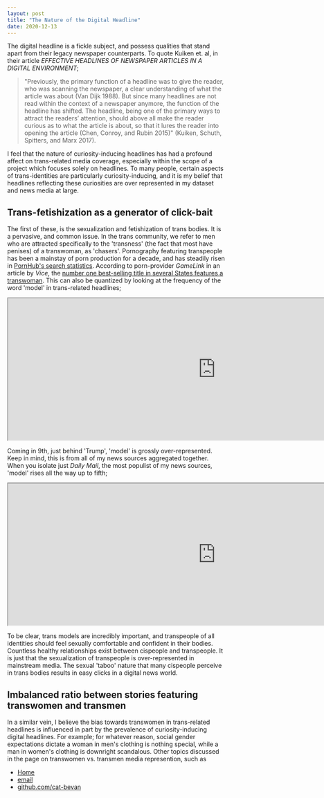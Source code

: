 ```yaml
---
layout: post
title: "The Nature of the Digital Headline"
date: 2020-12-13
---
```


The digital headline is a fickle subject, and possess qualities that stand apart from their legacy newspaper counterparts. To quote Kuiken et. al, in their article *EFFECTIVE HEADLINES OF NEWSPAPER ARTICLES IN A DIGITAL ENVIRONMENT*; 

> "Previously, the primary function of a headline was to give the reader, who was scanning the newspaper, a clear understanding of what the article was about (Van Dijk 1988). But since many headlines are not read within the context of a newspaper anymore, the function of the headline has shifted. The headline, being one of the primary ways to attract the readers’ attention, should above all make the reader curious as to what the article is about, so that it lures the reader into opening the article (Chen, Conroy, and Rubin 2015)" (Kuiken, Schuth, Spitters, and Marx 2017). 

I feel that the nature of curiosity-inducing headlines has had a profound affect on trans-related media coverage, especially within the scope of a project which focuses solely on headlines. To many people, certain aspects of trans-identities are particularly curiosity-inducing, and it is my belief that headlines reflecting these curiosities are over represented in my dataset and news media at large.

## Trans-fetishization as a generator of click-bait

The first of these, is the sexualization and fetishization of trans bodies. It is a pervasive, and common issue. In the trans community, we refer to men who are attracted specifically to the 'transness' (the fact that most have penises) of a transwoman, as 'chasers'. Pornography featuring transpeople has been a mainstay of porn production for a decade, and has steadily risen in [PornHub's search statistics](https://www.pornhub.com/insights/transgender-searches). According to porn-provider *GameLink* in an article by *Vice*, the [number one best-selling title in several States features a transwoman](https://www.vice.com/en/article/pg7jgv/take-a-guess-at-what-the-most-downloaded-kind-of-porn-is-in-anti-lgbt-states). This can also be quantized by looking at the frequency of the word 'model' in trans-related headlines;

<iframe style='width: 957px; height: 328px;' src='https://voyant-tools.org/tool/Summary/?stopList=keywords-982b3f380ab42a8058c65bdd00aef59c&limit=10&corpus=4a4f35b9820885723525f81c34dcd9d0'></iframe>

Coming in 9th, just behind 'Trump', 'model' is grossly over-represented. Keep in mind, this is from all of my news sources aggregated together. When you isolate just *Daily Mail*, the most populist of my news sources, 'model' rises all the way up to fifth;

<iframe style='width: 957px; height: 328px;' src='https://voyant-tools.org/tool/Summary/?stopList=keywords-2ad5956e481d10493d906bd2f2d8a6b8&limit=10&corpus=afdcc34278d86e40bc5346a33d33f391'></iframe>

To be clear, trans models are incredibly important, and transpeople of all identities should feel sexually comfortable and confident in their bodies. Countless healthy relationships exist between cispeople and transpeople. It is just that the sexualization of transpeople is over-represented in mainstream media. The sexual 'taboo' nature that many cispeople perceive in trans bodies results in easy clicks in a digital news world.

## Imbalanced ratio between stories featuring transwomen and transmen

In a similar vein, I believe the bias towards transwomen in trans-related headlines is influenced in part by the prevalence of curiosity-inducing digital headlines. For example; for whatever reason, social gender expectations dictate a woman in men's clothing is nothing special, while a man in women's clothing is downright scandalous. Other topics discussed in the page on transwomen vs. transmen media represention, such as 

<footer>
	<ul>
	    <li><a href="/">Home</a></li>
	    <li><a href="mailto:catherinebevan@ualberta.ca">email</a></li>
	    <li><a href="https://github.com/cat-bevan">github.com/cat-bevan</a></li>
	</ul>
</footer>
